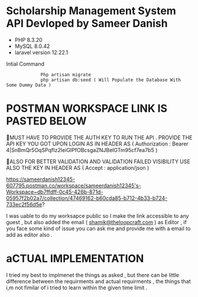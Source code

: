 # Scholarship Management System API Devloped by Sameer Danish
- PHP 8.3.20
- MySQL 8.0.42
- laravel version 12.22.1

Intial Command 
                
                 Php artisan migrate
                 php artisan db:seed ( Will Populate the Database With Some Dummy Data )

# POSTMAN WORKSPACE LINK IS PASTED BELOW 

MUST HAVE TO PROVIDE THE AUTH KEY TO RUN THE API . PROVIDE THE API KEY YOU GOT UPON LOGIN AS IN HEADER AS ( Authorization  : Bearer 4|SnBmQr5OqSPqfIz2IeiGIPfOBcsgaZNJBeIGTm95cf7ea7b5 )

ALSO FOR BETTER VALIDATION AND VALIDATION FAILED VISIBILITY USE ALSO THE KEY IN HEADER AS ( Accept : application/json )

https://sameerdanish12345-607795.postman.co/workspace/sameerdanish12345's-Workspace~db7ffdff-0c45-426b-871d-05957f2b02a7/collection/47469162-b60cda85-b712-4b33-b724-733ec2f56d5e?

I was  uable to do my worksapce public so I make the link accessible to any guest , but also added the email ( shamik@theloopcraft.com ) as Editor , if you face some kind of issue you can ask me and provide me with a email to add as editor also . 




# aCTUAL IMPLEMENTATION

I tried my best to implmenet the things as asked , but there can be  little difference between the requirments and actual requirments , the things that i,m not fimilar of i tried to learn within the given time limit . 






